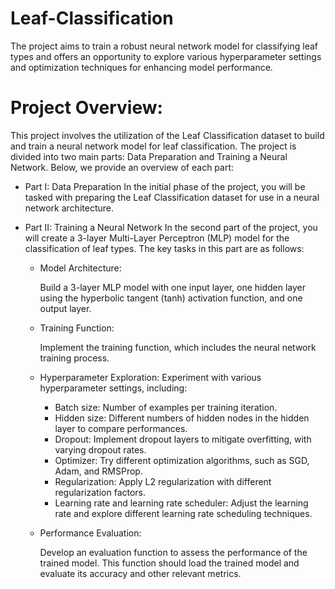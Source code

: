 # Leaf-Classification
The project aims to train a robust neural network model for classifying leaf types and offers an opportunity to explore various hyperparameter settings and optimization techniques for enhancing model performance.


# Project Overview:
This project involves the utilization of the Leaf Classification dataset to build and train a neural network model for leaf classification. The project is divided into two main parts: Data Preparation and Training a Neural Network. Below, we provide an overview of each part:

- Part I: Data Preparation
In the initial phase of the project, you will be tasked with preparing the Leaf Classification dataset for use in a neural network architecture.

- Part II: Training a Neural Network
In the second part of the project, you will create a 3-layer Multi-Layer Perceptron (MLP) model for the classification of leaf types. The key tasks in this part are as follows:

  - Model Architecture:
  
    Build a 3-layer MLP model with one input layer, one hidden layer using the hyperbolic tangent (tanh) activation function, and one output layer.
  - Training Function:
  
    Implement the training function, which includes the neural network training process.
  - Hyperparameter Exploration:
    Experiment with various hyperparameter settings, including:
      - Batch size: Number of examples per training iteration.
      - Hidden size: Different numbers of hidden nodes in the hidden layer to compare performances.
      - Dropout: Implement dropout layers to mitigate overfitting, with varying dropout rates.
      - Optimizer: Try different optimization algorithms, such as SGD, Adam, and RMSProp.
      - Regularization: Apply L2 regularization with different regularization factors.
      - Learning rate and learning rate scheduler: Adjust the learning rate and explore different learning rate scheduling techniques.
  - Performance Evaluation:
  
    Develop an evaluation function to assess the performance of the trained model. This function should load the trained model and evaluate its accuracy and other relevant metrics.
